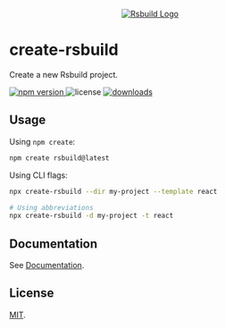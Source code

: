 <p align="center">
  <a href="https://rsbuild.dev" target="blank"><img src="https://assets.rspack.dev/rsbuild/rsbuild-banner.png" alt="Rsbuild Logo" /></a>
</p>

# create-rsbuild

Create a new Rsbuild project.

<p>
  <a href="https://npmjs.com/package/create-rsbuild">
   <img src="https://img.shields.io/npm/v/create-rsbuild?style=flat-square&colorA=564341&colorB=EDED91" alt="npm version" />
  </a>
  <img src="https://img.shields.io/badge/License-MIT-blue.svg?style=flat-square&colorA=564341&colorB=EDED91" alt="license" />
  <a href="https://npmcharts.com/compare/create-rsbuild?minimal=true"><img src="https://img.shields.io/npm/dm/create-rsbuild.svg?style=flat-square&colorA=564341&colorB=EDED91" alt="downloads" /></a>
</p>

## Usage

Using `npm create`:

```bash
npm create rsbuild@latest
```

Using CLI flags:

```bash
npx create-rsbuild --dir my-project --template react

# Using abbreviations
npx create-rsbuild -d my-project -t react
```

## Documentation

See [Documentation](https://rsbuild.dev/guide/start/quick-start).

## License

[MIT](https://github.com/web-infra-dev/rsbuild/blob/main/LICENSE).
